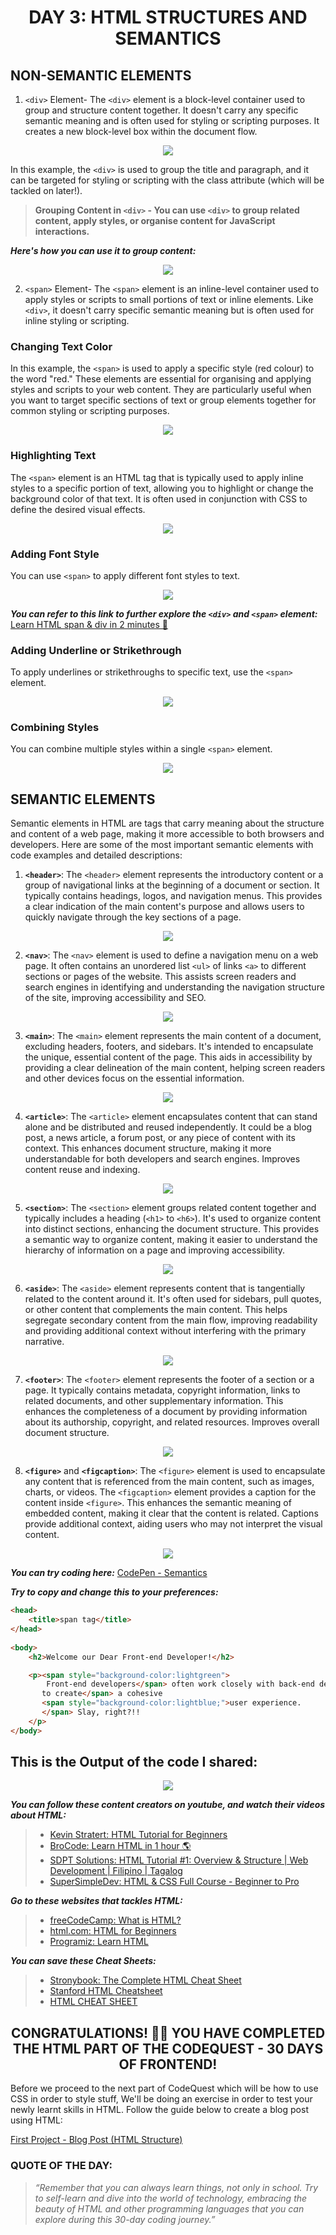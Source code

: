 **<h1 align="center"> DAY 3: HTML STRUCTURES AND SEMANTICS </h1>**

**<h2>NON-SEMANTIC ELEMENTS</h2>**

1. `<div>` Element- The `<div>` element is a block-level container used to group and structure content together. It doesn't carry any specific semantic meaning and is often used for styling or scripting purposes. It creates a new block-level box within the document flow.

<div align="center">
<img src="assets/nonsem.png" />
</div>

In this example, the `<div>` is used to group the title and paragraph, and it can be targeted for styling or scripting with the class attribute (which will be tackled on later!).

> **Grouping Content in `<div>` - You can use `<div>` to group related content, apply styles, or organise content for JavaScript interactions.**  
 
***Here's how you can use it to group content:***
<div align="center">
<img src="assets/grpcontent.png" />
</div>

2. `<span>` Element- The `<span>` element is an inline-level container used to apply styles or scripts to small portions of text or inline elements. Like `<div>`, it doesn't carry specific semantic meaning but is often used for inline styling or scripting.

**<h3> Changing Text Color </h3>**
In this example, the `<span>` is used to apply a specific style (red colour) to the word "red." These elements are essential for organising and applying styles and scripts to your web content. They are particularly useful when you want to target specific sections of text or group elements together for common styling or scripting purposes. 

<div align="center">
<img src="assets/span.png" />
</div>

**<h3> Highlighting Text </h3>**
The `<span>` element is an HTML tag that is typically used to apply inline styles to a specific portion of text, allowing you to highlight or change the background color of that text. It is often used in conjunction with CSS to define the desired visual effects.

<div align="center">
<img src="assets/span1.png" />
</div>

**<h3> Adding Font Style </h3>**
You can use `<span>` to apply different font styles to text.

<div align="center"> 
<img src="assets/span2.png" />
</div>

***You can refer to this link to further explore the `<div>` and `<span>` element:***  
[Learn HTML span & div in 2 minutes 🏁](https://youtu.be/yHX-UwAnoqk?si=QBHlDFPJqv8aJV-Q)

**<h3> Adding Underline or Strikethrough </h3>**
To apply underlines or strikethroughs to specific text, use the `<span>` element.

<div align="center">
<img src="assets/span3.png" />
</div>

**<h3>Combining Styles</h3>**
You can combine multiple styles within a single `<span>` element.

<div align="center">
<img src="assets/span4.png" />
</div>

## **SEMANTIC ELEMENTS**
Semantic elements in HTML are tags that carry meaning about the structure and content of a web page, making it more accessible to both browsers and developers. Here are some of the most important semantic elements with code examples and detailed descriptions:

1. **`<header>`**: The `<header>` element represents the introductory content or a group of navigational links at the beginning of a document or section. It typically contains headings, logos, and navigation menus. This provides a clear indication of the main content's purpose and allows users to quickly navigate through the key sections of a page.

<div align="center">
    <img src="assets/header.png" />
</div>

2. **`<nav>`**: The `<nav>` element is used to define a navigation menu on a web page. It often contains an unordered list `<ul>` of links `<a>` to different sections or pages of the website. This assists screen readers and search engines in identifying and understanding the navigation structure of the site, improving accessibility and SEO.

<div align="center">
    <img src="assets/nav.png" />
</div>

3. **`<main>`**:  The `<main>` element represents the main content of a document, excluding headers, footers, and sidebars. It's intended to encapsulate the unique, essential content of the page. This aids in accessibility by providing a clear delineation of the main content, helping screen readers and other devices focus on the essential information.

<div align="center">
    <img src="assets/main.png" />
</div>

4. **`<article>`**: The `<article>` element encapsulates content that can stand alone and be distributed and reused independently. It could be a blog post, a news article, a forum post, or any piece of content with its context. This enhances document structure, making it more understandable for both developers and search engines. Improves content reuse and indexing.

<div align="center">
    <img src="assets/article.png" />
</div>

5. **`<section>`**: The `<section>` element groups related content together and typically includes a heading (`<h1>` to `<h6>`). It's used to organize content into distinct sections, enhancing the document structure. This provides a semantic way to organize content, making it easier to understand the hierarchy of information on a page and improving accessibility.

<div align="center">
    <img src="assets/section.png" />
</div>

6. **`<aside>`**: The `<aside>` element represents content that is tangentially related to the content around it. It's often used for sidebars, pull quotes, or other content that complements the main content. This helps segregate secondary content from the main flow, improving readability and providing additional context without interfering with the primary narrative.

<div align="center">
    <img src="assets/aside.png" />
</div>

7. **`<footer>`**: The `<footer>` element represents the footer of a section or a page. It typically contains metadata, copyright information, links to related documents, and other supplementary information. This enhances the completeness of a document by providing information about its authorship, copyright, and related resources. Improves overall document structure.

<div align="center">
    <img src="assets/footer.png" />
</div>

8. **`<figure>`** and **`<figcaption>`**: The `<figure>` element is used to encapsulate any content that is referenced from the main content, such as images, charts, or videos. The `<figcaption>` element provides a caption for the content inside `<figure>`. This enhances the semantic meaning of embedded content, making it clear that the content is related. Captions provide additional context, aiding users who may not interpret the visual content.

<div align="center">
    <img src="assets/figure.png" />
</div>

***You can try coding here:***
[CodePen - Semantics](https://codepen.io/pen)

***Try to copy and change this to your preferences:***

```html
<head>
    <title>span tag</title>
</head>
 
<body>
    <h2>Welcome our Dear Front-end Developer!</h2>

    <p><span style="background-color:lightgreen"> 
        Front-end developers</span> often work closely with back-end developers, designers, and product managers<span style="color:blue;"> 
       to create</span> a cohesive 
       <span style="background-color:lightblue;">user experience.
       </span> Slay, right?!!
    </p>
</body>
```

**<h2>This is the Output of the code I shared:</h2>**

<div align="center">
<img src="assets/output.png" />
</div>


***You can follow these content creators on youtube, and watch their videos about HTML:***

> -  [Kevin Stratert: HTML Tutorial for Beginners](https://youtu.be/FQdaUv95mR8?si=ZhyFNW87R_ZzP-3n)  
> - [BroCode: Learn HTML in 1 hour 🌎](https://youtu.be/HD13eq_Pmp8?si=cSWpCEPALMu_vv55)  
> - [SDPT Solutions: HTML Tutorial #1: Overview & Structure | Web Development | Filipino | Tagalog](https://youtu.be/29l2qxSJSIw?si=Z6AY2Uhp7V4I4O7M)  
> - [SuperSimpleDev: HTML & CSS Full Course - Beginner to Pro](https://youtu.be/G3e-cpL7ofc?si=3C14K3KFfRLzo-yU)

***Go to these websites that tackles HTML:***  
> - [freeCodeCamp: What is HTML?](https://www.freecodecamp.org/news/what-is-html-definition-and-meaning/)  
> - [html.com: HTML for Beginners](https://html.com/)  
> - [Programiz: Learn HTML](https://www.programiz.com/html)

***You can save these Cheat Sheets:***   
> - [Stronybook: The Complete HTML Cheat Sheet](https://www3.cs.stonybrook.edu/~pramod.ganapathi/doc/CSE102/CSE102-CheatSheetHTML.pdf)  
> - [Stanford HTML Cheatsheet](https://web.stanford.edu/group/csp/cs21/htmlcheatsheet.pdf)  
> - [HTML CHEAT SHEET](https://html.com/wp-content/uploads/html-cheat-sheet.pdf)

**<h2 align=center>CONGRATULATIONS! 🥳🎉 YOU HAVE COMPLETED THE HTML PART OF THE CODEQUEST - 30 DAYS OF FRONTEND!</h2>**

Before we proceed to the next part of CodeQuest which will be how to use CSS in order to style stuff, We'll be doing an exercise in order to test your newly learnt skills in HTML. Follow the guide below to create a blog post using HTML:

[First Project - Blog Post (HTML Structure)](../../projects/01-blog-post/HTML-README.md)

**<h3>QUOTE OF THE DAY:</h3>**

> *“Remember that you can always learn things, not only in school. Try to self-learn and dive into the world of technology, embracing the beauty of HTML and other programming languages that you can explore during this 30-day coding journey.”*





